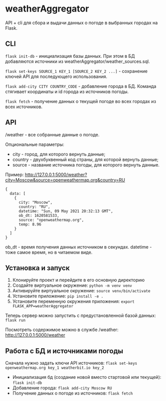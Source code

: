 # weatherAggregator
API + cli для сбора и выдачи данных о погоде в выбранных городах на Flask.

## CLI
```flask init-db``` - инициализация базы данных. При этом в БД добавляются источники из weatherAggregator/weather_sources.sql.

```flask set-keys SOURCE_1 KEY_1 [SOURCE_2 KEY_2 ...]``` - сохранение ключей API для последующего использования.

```flask add-city CITY COUNTRY_CODE``` - добавление города в БД. Команда стягивает координаты и id города из источников погоды.

```flask fetch``` - получение данных о текущей погодe во всех городах из всех источников.

## API
/weather - все собранные данные о погоде.

Опциональные параметры:
- city - город, для которого вернуть данные;
- country - двухбуквенный код страны, для которой вернуть данные;
- source - название источника погоды, для которого вернуть данные.

Пример:
http://127.0.0.1:5000/weather?city=Moscow&source=openweathermap.org&country=RU
```
{
  data: [
    {
      city: "Moscow",
      country: "RU",
      datetime: "Sun, 09 May 2021 20:32:13 GMT",
      ob_dt: 1620581533,
      source: "openweathermap.org",
      temp: 8.96
    }
  ]
}
```
ob_dt - время получения данных источником в секундах. datetime - тоже самое время, но в читаемом виде.

## Установка и запуск
1. Клонируйте проект и перейдите в его основную директорию
2. Создайте виртуальное окружение: ```python -m venv venv```
3. Активируйте виртуальное окружение: ```source venv/bin/activate```
4. Установите приложение: ```pip install -e .```
5. Установите переменную окружения приложения: ```export FLASK_APP=weatherAggregator```

Теперь сервер можно запустить с предустановленной базой данных: ```flask run```

Посмотреть содержимое можно в службе /weather: http://127.0.0.1:5000/weather

## Работа с БД и источниками погоды
Сначала нужно задать ключи API источников: ```flask set-keys openweathermap.org key_1 weatherbit.io key_2```
- Инициализация бд (создание новой вместо стартовой или текущей): ```flask init-db```
- Добавление города: ```flask add-city Moscow RU```
- Получение данных о погоде из источников: ```flask fetch```
